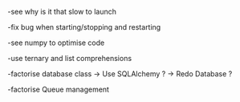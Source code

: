 -see why is it that slow to launch

-fix bug when starting/stopping and restarting

-see numpy to optimise code

-use ternary and list comprehensions

-factorise database class -> Use SQLAlchemy ? -> Redo Database ? 

-factorise Queue management